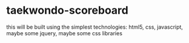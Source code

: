 # taekwondo-scoreboard

this will be built using the simplest technologies:
html5, css, javascript, maybe some jquery, maybe some css libraries
